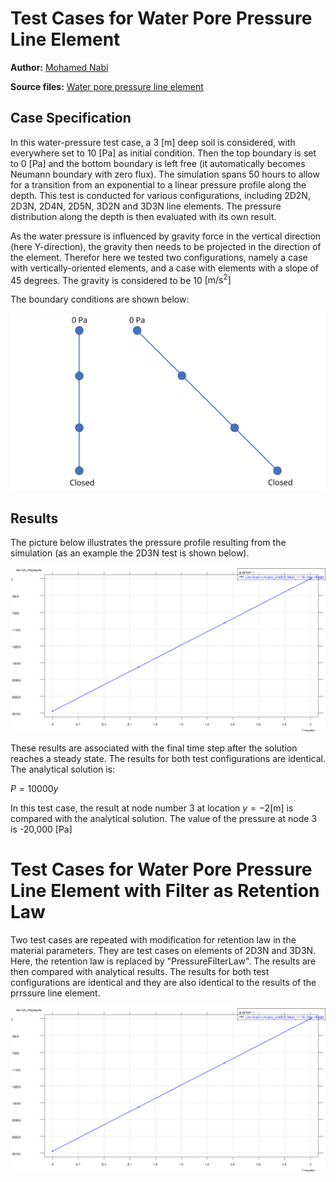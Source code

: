 # Test Cases for Water Pore Pressure Line Element

**Author:** [Mohamed Nabi](https://github.com/mnabideltares)

**Source files:** [Water pore pressure line element](https://github.com/KratosMultiphysics/Kratos/tree/master/applications/GeoMechanicsApplication/tests/test_pressure_line_element)

## Case Specification
In this water-pressure test case, a 3 [m] deep soil is considered, with everywhere set to 10 $\mathrm{[Pa]}$ as initial condition. Then the top boundary is set to 0 $\mathrm{[Pa]}$ and the bottom boundary is left free (it automatically becomes Neumann boundary with zero flux). The simulation spans 50 hours to allow for a transition from an exponential to a linear pressure profile along the depth. This test is conducted for various configurations, including 2D2N, 2D3N, 2D4N, 2D5N, 3D2N and 3D3N line elements. The pressure distribution along the depth is then evaluated with its own result.

As the water pressure is influenced by gravity force in the vertical direction (here Y-direction), the gravity then needs to be projected in the direction of the element. Therefor here we tested two configurations, namely a case with vertically-oriented elements, and a case with elements with a slope of 45 degrees. The gravity is considered to be 10 $\mathrm{[m/s^2]}$ 

The boundary conditions are shown below:

<img src="documentation_data/test_pressure_line_element.svg" alt="Visualization of the Boundary conditions" title="Visualization of the Boundary conditions" width="600">

## Results

The picture below illustrates the pressure profile resulting from the simulation (as an example the 2D3N test is shown below).

<img src="documentation_data/test_pressure_line_element_2d3n_result.png" alt="Pressure along depth at the last time step" title="Pressure along the depth at the last time step" width="600">

These results are associated with the final time step after the solution reaches a steady state. The results for both test configurations are identical. The analytical solution is:

$P = 10000 y$

In this test case, the result at node number 3 at location $y = -2 \mathrm{[m]}$ is compared with the analytical solution. The value of the pressure at node 3 is -20,000 $\mathrm{[Pa]}$


# Test Cases for Water Pore Pressure Line Element with Filter as Retention Law
Two test cases are repeated with modification for retention law in the material parameters. They are test cases on elements of 2D3N and 3D3N. Here, the retention law is replaced by "PressureFilterLaw". The results are then compared with analytical results.
The results for both test configurations are identical and they are also identical to the results of the prrssure line element.

<img src="documentation_data/test_pressure_filter_element_2d3n_result.png" alt="Pressure along depth at the last time step" title="Pressure along the depth at the last time step" width="600">